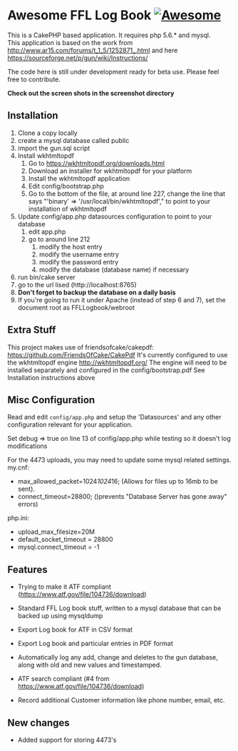 # Awesome FFL Log Book [![Awesome](https://cdn.rawgit.com/sindresorhus/awesome/d7305f38d29fed78fa85652e3a63e154dd8e8829/media/badge.svg)](https://github.com/sindresorhus/awesome)

This is a CakePHP based application.  It requires php 5.6.* and mysql.  
This application is based on the work from http://www.ar15.com/forums/t_1_5/1252871_.html and here https://sourceforge.net/p/gun/wiki/Instructions/

The code here is still under development ready for beta use.  Please feel free to contribute.

**Check out the screen shots in the screenshot directory**

## Installation
1. Clone a copy locally
1. create a mysql database called public
1. import the gun.sql script
1. Install wkhtmltopdf
    1. Go to https://wkhtmltopdf.org/downloads.html
    1. Download an installer for wkhtmltopdf for your platform
    1. Install the wkhtmltopdf application
    1. Edit config/bootstrap.php
    1. Go to the bottom of the file, at around line 227, change the line that says "'binary' => '/usr/local/bin/wkhtmltopdf'," 
       to point to your installation of wkhtmltopdf
1. Update config/app.php datasources configuration to point to your database
    1. edit app.php
    1. go to around line 212
        1. modify the host entry
        1. modify the username entry
        1. modify the password entry
        1. modify the database (database name) if necessary
1. run bin/cake server
1. go to the url lised (http://localhost:8765)
1. **Don't forget to backup the database on a daily basis**
1. If you're going to run it under Apache (instead of step 6 and 7), set the document root 
    as FFLLogbook/webroot

## Extra Stuff

This project makes use of friendsofcake/cakepdf: https://github.com/FriendsOfCake/CakePdf
It's currently configured to use the wkhtmltopdf engine http://wkhtmltopdf.org/
The engine will need to be installed separately and configured in the config/bootstrap.pdf
See Installation instructions above


## Misc Configuration

Read and edit `config/app.php` and setup the 'Datasources' and any other
configuration relevant for your application.

Set debug => true on line 13 of config/app.php while testing so it doesn't log modifications


For the 4473 uploads, you may need to update some mysql related settings.
my.cnf:
- max_allowed_packet=1024*1024*16; (Allows for files up to 16mb to be sent).
- connect_timeout=28800; ()prevents "Database Server has gone away" errors)

php.ini:
- upload_max_filesize=20M
- default_socket_timeout = 28800
- mysql.connect_timeout = -1

## Features

- Trying to make it ATF compliant (https://www.atf.gov/file/104736/download)

- Standard FFL Log book stuff, written to a mysql database that can be backed up
using mysqldump

- Export Log book for ATF in CSV format

- Export Log book and particular entries in PDF format

- Automatically log any add, change and deletes to the gun database, along with
  old and new values and timestamped.

- ATF search compliant (#4 from https://www.atf.gov/file/104736/download)

- Record additional Customer information like phone number, email, etc. 

## New changes

- Added support for storing 4473's

